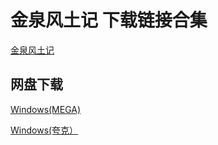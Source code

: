 # 金泉风土记 下载链接合集

[金泉风土记](gameSlug://Diary-of-summer-travel)

## 网盘下载

[Windows(MEGA)](https://shorturl.at/vwL03)

[Windows(夸克）](https://pan.quark.cn/s/42c393865887#/list/share)
